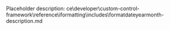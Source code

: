 Placeholder description: ce\developer\custom-control-framework\reference\iformatting\includes\formatdateyearmonth-description.md